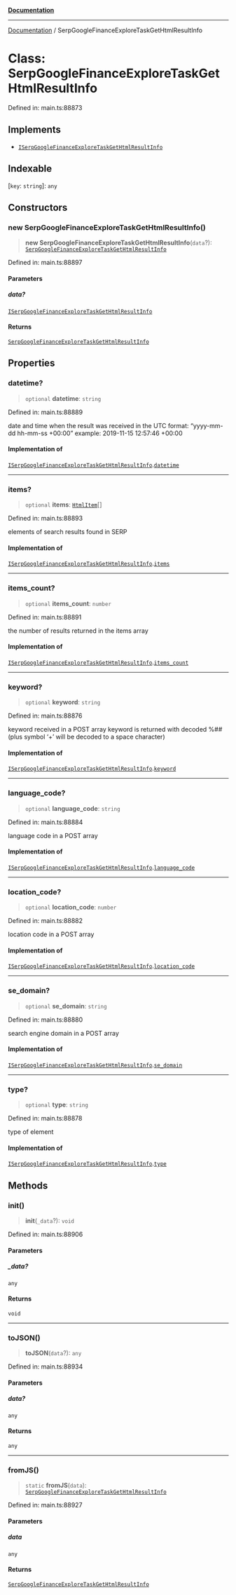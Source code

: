 [**Documentation**](../README.md)

***

[Documentation](../README.md) / SerpGoogleFinanceExploreTaskGetHtmlResultInfo

# Class: SerpGoogleFinanceExploreTaskGetHtmlResultInfo

Defined in: main.ts:88873

## Implements

- [`ISerpGoogleFinanceExploreTaskGetHtmlResultInfo`](../interfaces/ISerpGoogleFinanceExploreTaskGetHtmlResultInfo.md)

## Indexable

\[`key`: `string`\]: `any`

## Constructors

### new SerpGoogleFinanceExploreTaskGetHtmlResultInfo()

> **new SerpGoogleFinanceExploreTaskGetHtmlResultInfo**(`data`?): [`SerpGoogleFinanceExploreTaskGetHtmlResultInfo`](SerpGoogleFinanceExploreTaskGetHtmlResultInfo.md)

Defined in: main.ts:88897

#### Parameters

##### data?

[`ISerpGoogleFinanceExploreTaskGetHtmlResultInfo`](../interfaces/ISerpGoogleFinanceExploreTaskGetHtmlResultInfo.md)

#### Returns

[`SerpGoogleFinanceExploreTaskGetHtmlResultInfo`](SerpGoogleFinanceExploreTaskGetHtmlResultInfo.md)

## Properties

### datetime?

> `optional` **datetime**: `string`

Defined in: main.ts:88889

date and time when the result was received
in the UTC format: “yyyy-mm-dd hh-mm-ss +00:00”
example:
2019-11-15 12:57:46 +00:00

#### Implementation of

[`ISerpGoogleFinanceExploreTaskGetHtmlResultInfo`](../interfaces/ISerpGoogleFinanceExploreTaskGetHtmlResultInfo.md).[`datetime`](../interfaces/ISerpGoogleFinanceExploreTaskGetHtmlResultInfo.md#datetime)

***

### items?

> `optional` **items**: [`HtmlItem`](HtmlItem.md)[]

Defined in: main.ts:88893

elements of search results found in SERP

#### Implementation of

[`ISerpGoogleFinanceExploreTaskGetHtmlResultInfo`](../interfaces/ISerpGoogleFinanceExploreTaskGetHtmlResultInfo.md).[`items`](../interfaces/ISerpGoogleFinanceExploreTaskGetHtmlResultInfo.md#items)

***

### items\_count?

> `optional` **items\_count**: `number`

Defined in: main.ts:88891

the number of results returned in the items array

#### Implementation of

[`ISerpGoogleFinanceExploreTaskGetHtmlResultInfo`](../interfaces/ISerpGoogleFinanceExploreTaskGetHtmlResultInfo.md).[`items_count`](../interfaces/ISerpGoogleFinanceExploreTaskGetHtmlResultInfo.md#items_count)

***

### keyword?

> `optional` **keyword**: `string`

Defined in: main.ts:88876

keyword received in a POST array
keyword is returned with decoded %## (plus symbol ‘+’ will be decoded to a space character)

#### Implementation of

[`ISerpGoogleFinanceExploreTaskGetHtmlResultInfo`](../interfaces/ISerpGoogleFinanceExploreTaskGetHtmlResultInfo.md).[`keyword`](../interfaces/ISerpGoogleFinanceExploreTaskGetHtmlResultInfo.md#keyword)

***

### language\_code?

> `optional` **language\_code**: `string`

Defined in: main.ts:88884

language code in a POST array

#### Implementation of

[`ISerpGoogleFinanceExploreTaskGetHtmlResultInfo`](../interfaces/ISerpGoogleFinanceExploreTaskGetHtmlResultInfo.md).[`language_code`](../interfaces/ISerpGoogleFinanceExploreTaskGetHtmlResultInfo.md#language_code)

***

### location\_code?

> `optional` **location\_code**: `number`

Defined in: main.ts:88882

location code in a POST array

#### Implementation of

[`ISerpGoogleFinanceExploreTaskGetHtmlResultInfo`](../interfaces/ISerpGoogleFinanceExploreTaskGetHtmlResultInfo.md).[`location_code`](../interfaces/ISerpGoogleFinanceExploreTaskGetHtmlResultInfo.md#location_code)

***

### se\_domain?

> `optional` **se\_domain**: `string`

Defined in: main.ts:88880

search engine domain in a POST array

#### Implementation of

[`ISerpGoogleFinanceExploreTaskGetHtmlResultInfo`](../interfaces/ISerpGoogleFinanceExploreTaskGetHtmlResultInfo.md).[`se_domain`](../interfaces/ISerpGoogleFinanceExploreTaskGetHtmlResultInfo.md#se_domain)

***

### type?

> `optional` **type**: `string`

Defined in: main.ts:88878

type of element

#### Implementation of

[`ISerpGoogleFinanceExploreTaskGetHtmlResultInfo`](../interfaces/ISerpGoogleFinanceExploreTaskGetHtmlResultInfo.md).[`type`](../interfaces/ISerpGoogleFinanceExploreTaskGetHtmlResultInfo.md#type)

## Methods

### init()

> **init**(`_data`?): `void`

Defined in: main.ts:88906

#### Parameters

##### \_data?

`any`

#### Returns

`void`

***

### toJSON()

> **toJSON**(`data`?): `any`

Defined in: main.ts:88934

#### Parameters

##### data?

`any`

#### Returns

`any`

***

### fromJS()

> `static` **fromJS**(`data`): [`SerpGoogleFinanceExploreTaskGetHtmlResultInfo`](SerpGoogleFinanceExploreTaskGetHtmlResultInfo.md)

Defined in: main.ts:88927

#### Parameters

##### data

`any`

#### Returns

[`SerpGoogleFinanceExploreTaskGetHtmlResultInfo`](SerpGoogleFinanceExploreTaskGetHtmlResultInfo.md)

